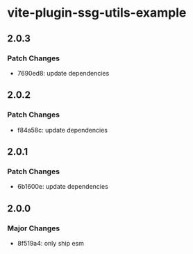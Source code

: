 # vite-plugin-ssg-utils-example

## 2.0.3

### Patch Changes

- 7690ed8: update dependencies

## 2.0.2

### Patch Changes

- f84a58c: update dependencies

## 2.0.1

### Patch Changes

- 6b1600e: update dependencies

## 2.0.0

### Major Changes

- 8f519a4: only ship esm
